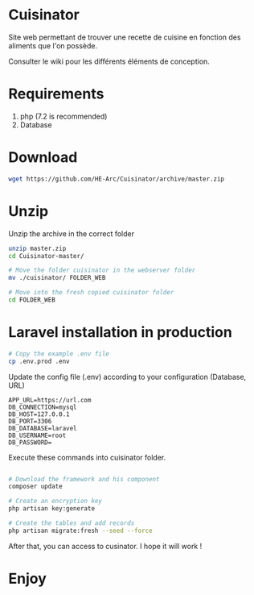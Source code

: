 # Cuisinator
Site web permettant de trouver une recette de cuisine en fonction des aliments que l'on possède.  

Consulter le wiki pour les différents éléments de conception.

# Requirements
1. php (7.2 is recommended)
1. Database

# Download
```bash
wget https://github.com/HE-Arc/Cuisinator/archive/master.zip
```

# Unzip
Unzip the archive in the correct folder
```bash
unzip master.zip
cd Cuisinator-master/

# Move the folder cuisinator in the webserver folder
mv ./cuisinator/ FOLDER_WEB

# Move into the fresh copied cuisinator folder
cd FOLDER_WEB
```

# Laravel installation in production

```bash
# Copy the example .env file
cp .env.prod .env
```

Update the config file (.env) according to your configuration (Database, URL)
```
APP_URL=https://url.com
DB_CONNECTION=mysql
DB_HOST=127.0.0.1
DB_PORT=3306
DB_DATABASE=laravel
DB_USERNAME=root
DB_PASSWORD=
```


Execute these commands into cuisinator folder.

```bash

# Download the framework and his component
composer update

# Create an encryption key
php artisan key:generate

# Create the tables and add records
php artisan migrate:fresh --seed --force
```

After that, you can access to cusinator.
I hope it will work !

# Enjoy



